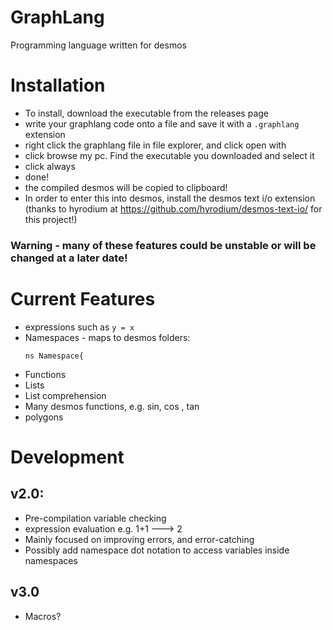 # GraphLang
Programming language written for desmos

# Installation
- To install, download the executable from the releases page
- write your graphlang code onto a file and save it with a `.graphlang` extension
- right click the graphlang file in file explorer, and click open with
- click browse my pc. Find the executable you downloaded and select it
- click always
- done! 
- the compiled desmos will be copied to clipboard!
- In order to enter this into desmos, install the desmos text i/o extension (thanks to hyrodium at https://github.com/hyrodium/desmos-text-io/ for this project!)
### Warning - many of these features could be unstable or will be changed at a later date!

# Current Features
 - expressions such as `y = x`
 - Namespaces - maps to desmos folders:
     ```
     ns Namespace{
     ```
 - Functions
 - Lists
 - List comprehension
 - Many desmos functions, e.g. sin, cos , tan
 - polygons



# Development
## v2.0:
  - Pre-compilation variable checking
  - expression evaluation e.g. 1+1 ---> 2
  - Mainly focused on improving errors, and error-catching
  - Possibly add namespace dot notation to access variables inside namespaces
## v3.0
  - Macros?


